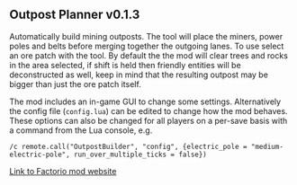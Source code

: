 ## Outpost Planner v0.1.3

Automatically build mining outposts. The tool will place the miners, power poles and belts before merging together the outgoing lanes.
To use select an ore patch with the tool.
By default the the mod will clear trees and rocks in the area selected, if shift is held then friendly entities will be deconstructed as well, keep in mind that the resulting outpost may be bigger than just the ore patch itself.

The mod includes an in-game GUI to change some settings. Alternatively the config file (`config.lua`) can be edited to change how the mod behaves. These options can also be changed for all players on a per-save basis with a command from the Lua console, e.g.

    /c remote.call("OutpostBuilder", "config", {electric_pole = "medium-electric-pole", run_over_multiple_ticks = false})

[Link to Factorio mod website](https://mods.factorio.com/mods/bob809/OutpostPlanner)
